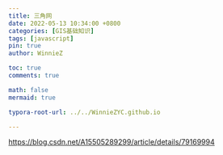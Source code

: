 ```yaml
---
title: 三角网
date: 2022-05-13 10:34:00 +0800
categories: [GIS基础知识]
tags: [javascript]
pin: true
author: WinnieZ

toc: true
comments: true

math: false
mermaid: true

typora-root-url: ../../WinnieZYC.github.io

---
```


https://blog.csdn.net/A15505289299/article/details/79169994

